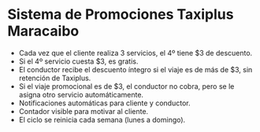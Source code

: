 # Sistema de Promociones Taxiplus Maracaibo

- Cada vez que el cliente realiza 3 servicios, el 4º tiene $3 de descuento.
- Si el 4º servicio cuesta $3, es gratis.
- El conductor recibe el descuento íntegro si el viaje es de más de $3, sin retención de Taxiplus.
- Si el viaje promocional es de $3, el conductor no cobra, pero se le asigna otro servicio automáticamente.
- Notificaciones automáticas para cliente y conductor.
- Contador visible para motivar al cliente.
- El ciclo se reinicia cada semana (lunes a domingo).